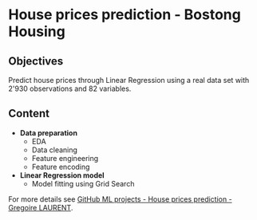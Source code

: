 # House prices prediction - Bostong Housing

## Objectives
Predict house prices through Linear Regression using a real data set with 2'930 observations and 82 variables.

## Content
* **Data preparation**
  * EDA
  * Data cleaning
  * Feature engineering
  * Feature encoding
* **Linear Regression model**
  * Model fitting using Grid Search

For more details see [GitHub ML projects - House prices prediction - Gregoire LAURENT](https://github.com/Greg1806/EPFL_ML_projects).
